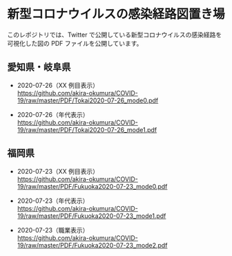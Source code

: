 # 新型コロナウイルスの感染経路図置き場

このレポジトリでは、Twitter で公開している新型コロナウイルスの感染経路を可視化した図の PDF ファイルを公開しています。

## 愛知県・岐阜県

- 2020-07-26（XX 例目表示）\
https://github.com/akira-okumura/COVID-19/raw/master/PDF/Tokai2020-07-26_mode0.pdf

- 2020-07-26（年代表示）\
https://github.com/akira-okumura/COVID-19/raw/master/PDF/Tokai2020-07-26_mode1.pdf

## 福岡県

- 2020-07-23（XX 例目表示）\
https://github.com/akira-okumura/COVID-19/raw/master/PDF/Fukuoka2020-07-23_mode0.pdf

- 2020-07-23（年代表示）\
https://github.com/akira-okumura/COVID-19/raw/master/PDF/Fukuoka2020-07-23_mode1.pdf

- 2020-07-23（職業表示）\
https://github.com/akira-okumura/COVID-19/raw/master/PDF/Fukuoka2020-07-23_mode2.pdf
